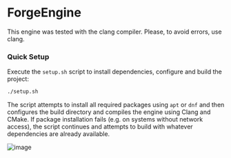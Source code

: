 # ForgeEngine

This engine was tested with the clang compiler. Please, to avoid errors, use clang.

### Quick Setup

Execute the `setup.sh` script to install dependencies, configure and
build the project:

```bash
./setup.sh
```

The script attempts to install all required packages using `apt` or `dnf`
and then configures the build directory and compiles the engine using
Clang and CMake. If package installation fails (e.g. on systems without
network access), the script continues and attempts to build with whatever
dependencies are already available.

![image](https://github.com/user-attachments/assets/34628e2b-0908-41e6-b0da-bc227d9a0bf8)


